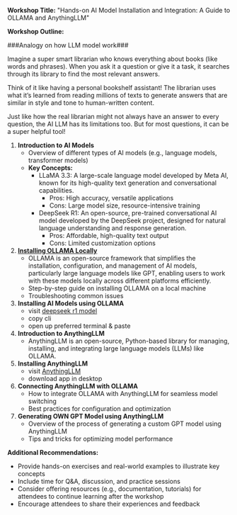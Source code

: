 **Workshop Title:** "Hands-on AI Model Installation and Integration: A Guide to OLLAMA and AnythingLLM"

**Workshop Outline:**

###Analogy on how LLM model work###

Imagine a super smart librarian who knows everything about books (like words and phrases). When you ask it a question or give it a task, it searches through its library to find the most relevant answers.

Think of it like having a personal bookshelf assistant! The librarian uses what it’s learned from reading millions of texts to generate answers that are similar in style and tone to human-written content.

Just like how the real librarian might not always have an answer to every question, the AI LLM has its limitations too. But for most questions, it can be a super helpful tool!

1. **Introduction to AI Models**
	* Overview of different types of AI models (e.g., language models, transformer models)
	* **Key Concepts:**
		+ LLaMA 3.3: A large-scale language model developed by Meta AI, known for its high-quality text generation and conversational capabilities.
			- Pros: High accuracy, versatile applications
			- Cons: Large model size, resource-intensive training
		+ DeepSeek R1: An open-source, pre-trained conversational AI model developed by the DeepSeek project, designed for natural language understanding and response generation.
			- Pros: Affordable, high-quality text output
			- Cons: Limited customization options
2. [**Installing OLLAMA Locally**](https://ollama.com/)
	- OLLAMA is an open-source framework that simplifies the installation, configuration, and management of AI models, particularly large language models like GPT, enabling users to work with these models locally across different platforms efficiently.
	* Step-by-step guide on installing OLLAMA on a local machine
	* Troubleshooting common issues
4. **Installing AI Models using OLLAMA**
	- visit [deepseek r1 model](https://ollama.com/library/deepseek-r1:14b)
	* copy cli
	* open up preferred terminal & paste
6. **Introduction to AnythingLLM**
	* AnythingLLM is an open-source, Python-based library for managing, installing, and integrating large language models (LLMs) like OLLAMA.
7. **Installing AnythingLLM**
	- visit [AnythingLLM](https://anythingllm.com/)
	- download app in desktop
1. **Connecting AnythingLLM with OLLAMA**
	* How to integrate OLLAMA with AnythingLLM for seamless model switching
	* Best practices for configuration and optimization
2. **Generating OWN GPT Model using AnythingLLM**
	* Overview of the process of generating a custom GPT model using AnythingLLM
	* Tips and tricks for optimizing model performance

**Additional Recommendations:**

* Provide hands-on exercises and real-world examples to illustrate key concepts
* Include time for Q&A, discussion, and practice sessions
* Consider offering resources (e.g., documentation, tutorials) for attendees to continue learning after the workshop
* Encourage attendees to share their experiences and feedback
